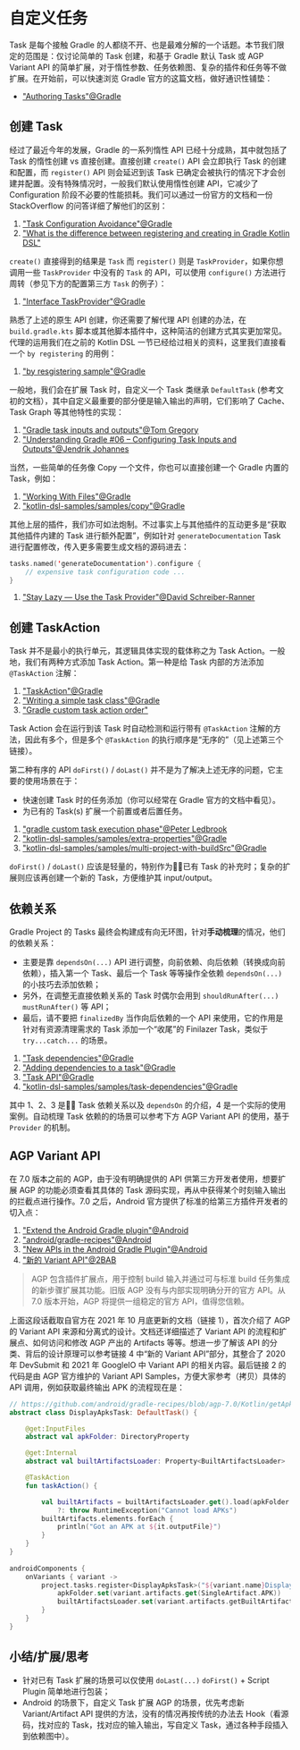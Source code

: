 # 自定义任务

Task 是每个接触 Gradle 的人都绕不开、也是最难分解的一个话题。本节我们限定的范围是：仅讨论简单的 Task 创建，和基于 Gradle 默认 Task 或 AGP Variant API 的简单扩展，对于惰性参数、任务依赖图、复杂的插件和任务等不做扩展。在开始前，可以快速浏览 Gradle 官方的这篇文档，做好通识性铺垫：

- ["Authoring Tasks"@Gradle](https://docs.gradle.org/current/userguide/more_about_tasks.html)


## 创建 Task

经过了最近今年的发展，Gradle 的一系列惰性 API 已经十分成熟，其中就包括了 Task 的惰性创建 vs 直接创建。直接创建 `create()` API 会立即执行 Task 的创建和配置，而 `register()` API 则会延迟到该 Task 已确定会被执行的情况下才会创建并配置。没有特殊情况时，一般我们默认使用惰性创建 API，它减少了 Configuration 阶段不必要的性能损耗。我们可以通过一份官方的文档和一份 StackOverflow 的问答详细了解他们的区别：

1. ["Task Configuration Avoidance"@Gradle](https://docs.gradle.org/current/userguide/task_configuration_avoidance.html#task_configuration_avoidance)
2. ["What is the difference between registering and creating in Gradle Kotlin DSL"](https://stackoverflow.com/questions/53654190/what-is-the-difference-between-registering-and-creating-in-gradle-kotlin-dsl)

`create()` 直接得到的结果是 `Task` 而 `register()` 则是 `TaskProvider`，如果你想调用一些 `TaskProvider` 中没有的 `Task` 的 API，可以使用 `configure()` 方法进行周转（参见下方的配置第三方 `Task` 的例子）：

1. ["Interface TaskProvider<T extends Task>"@Gradle](https://docs.gradle.org/current/javadoc/org/gradle/api/tasks/TaskProvider.html)

熟悉了上述的原生 API 创建，你还需要了解代理 API 创建的办法，在 `build.gradle.kts` 脚本或其他脚本插件中，这种简洁的创建方式其实更加常见。代理的运用我们在之前的 Kotlin DSL 一节已经给过相关的资料，这里我们直接看一个 `by registering` 的用例：

1. ["by resgistering sample"@Gradle](https://github.com/gradle/kotlin-dsl-samples/blob/master/samples/task-dependencies/build.gradle.kts#L15)

一般地，我们会在扩展 Task 时，自定义一个 Task 类继承 `DefaultTask` (参考文初的文档），其中自定义最重要的部分便是输入输出的声明，它们影响了 Cache、Task Graph 等其他特性的实现：

1. ["Gradle task inputs and outputs"@Tom Gregory](https://tomgregory.com/gradle-task-inputs-and-outputs/)
2. ["Understanding Gradle #06 – Configuring Task Inputs and Outputs"@Jendrik Johannes](https://www.youtube.com/watch?v=Pj9hSRauiQM&list=PLWQK2ZdV4Yl2k2OmC_gsjDpdIBTN0qqkE&index=6&t=5s)

当然，一些简单的任务像 Copy 一个文件，你也可以直接创建一个 Gradle 内置的 Task，例如：

1. ["Working With Files"@Gradle](https://docs.gradle.org/current/userguide/working_with_files.html)
2. ["kotlin-dsl-samples/samples/copy"@Gradle](https://github.com/gradle/kotlin-dsl-samples/blob/master/samples/copy/build.gradle.kts)

其他上层的插件，我们亦可如法炮制。不过事实上与其他插件的互动更多是“获取其他插件内建的 Task 进行额外配置”，例如针对 `generateDocumentation` Task 进行配置修改，传入更多需要生成文档的源码进去：

``` Kotlin
tasks.named('generateDocumentation').configure {
	// expensive task configuration code ...
}
```

1. ["Stay Lazy — Use the Task Provider"@David Schreiber-Ranner](https://pspdfkit.com/blog/2019/gradle-task-configuration-avoidance-in-android-builds/)


## 创建 TaskAction

Task 并不是最小的执行单元，其逻辑具体实现的载体称之为 Task Action。一般地，我们有两种方式添加 Task Action。第一种是给 Task 内部的方法添加 `@TaskAction` 注解：

1. ["TaskAction"@Gradle](https://docs.gradle.org/current/javadoc/org/gradle/api/tasks/TaskAction.html)
2. ["Writing a simple task class"@Gradle](https://docs.gradle.org/current/userguide/custom_tasks.html#sec:writing_a_simple_task_class)
3. ["Gradle custom task action order"](https://stackoverflow.com/questions/44296863/gradle-custom-task-action-order)


Task Action 会在运行到该 Task 时自动检测和运行带有 `@TaskAction` 注解的方法，因此有多个，但是多个 `@TaskAction` 的执行顺序是“无序的”（见上述第三个链接）。

第二种有序的 API `doFirst()` / `doLast()` 并不是为了解决上述无序的问题，它主要的使用场景在于：

- 快速创建 Task 时的任务添加（你可以经常在 Gradle 官方的文档中看见）。
- 为已有的 Task(s) 扩展一个前置或者后置任务。


1. ["gradle custom task execution phase"@Peter Ledbrook](https://stackoverflow.com/questions/31390606/gradle-custom-task-execution-phase)
2. ["kotlin-dsl-samples/samples/extra-properties"@Gradle](https://github.com/gradle/kotlin-dsl-samples/blob/3c977388f78bdcff1f7ed466e8d27feb5bf32275/samples/extra-properties/build.gradle.kts)
3. ["kotlin-dsl-samples/samples/multi-project-with-buildSrc"@Gradle](https://github.com/gradle/kotlin-dsl-samples/blob/3c977388f78bdcff1f7ed466e8d27feb5bf32275/samples/multi-project-with-buildSrc/build.gradle.kts)

`doFirst()` / `doLast()` 应该是轻量的，特别作为已有 Task 的补充时；复杂的扩展则应该再创建一个新的 Task，方便维护其 input/output。

## 依赖关系

Gradle Project 的 Tasks 最终会构建成有向无环图，针对**手动梳理**的情况，他们的依赖关系：

- 主要是靠 `dependsOn(...)` API 进行调整，向前依赖、向后依赖（转换成向前依赖），插入第一个 Task、最后一个 Task 等等操作全依赖 `dependsOn(...)` 的小技巧去添加依赖；
- 另外，在调整无直接依赖关系的 Task 时偶尔会用到 `shouldRunAfter(...)` `mustRunAfter()` 等 API；
- 最后，请不要把 `finalizedBy` 当作向后依赖的一个 API 来使用，它的作用是针对有资源清理需求的 Task 添加一个“收尾”的 Finilazer Task，类似于 `try...catch...` 的场景。

1. ["Task dependencies"@Gradle](https://docs.gradle.org/current/userguide/tutorial_using_tasks.html#sec:task_dependencies)
2. ["Adding dependencies to a task"@Gradle](https://docs.gradle.org/current/userguide/more_about_tasks.html#sec:adding_dependencies_to_tasks)
3. ["Task API"@Gradle](https://docs.gradle.org/current/dsl/org.gradle.api.Task.html)
4. ["kotlin-dsl-samples/samples/task-dependencies"@Gradle](https://github.com/gradle/kotlin-dsl-samples/blob/master/samples/task-dependencies/build.gradle.kts)

其中 1、2、3 是 Task 依赖关系以及 `dependsOn` 的介绍，4 是一个实际的使用案例。自动梳理 Task 依赖的的场景可以参考下方 AGP Variant API 的使用，基于 `Provider` 的机制。

## AGP Variant API

在 7.0 版本之前的 AGP，由于没有明确提供的 API 供第三方开发者使用，想要扩展 AGP 的功能必须查看其具体的 Task 源码实现，再从中获得某个时刻输入输出的拦截点进行操作。7.0 之后，Android 官方提供了标准的给第三方插件开发者的切入点：

1. ["Extend the Android Gradle plugin"@Android](https://developer.android.com/build/extend-agp)
2. ["android/gradle-recipes"@Android](https://github.com/android/gradle-recipes/tree/agp-7.0)
3. ["New APIs in the Android Gradle Plugin"@Android](https://medium.com/androiddevelopers/new-apis-in-the-android-gradle-plugin-f5325742e614)
4. ["新的 Variant API"@2BAB](https://2bab.me/zh/blog/2021-06-17-google-io-21-agp-recap/)


> AGP 包含插件扩展点，用于控制 build 输入并通过可与标准 build 任务集成的新步骤扩展其功能。旧版 AGP 没有与内部实现明确分开的官方 API。从 7.0 版本开始，AGP 将提供一组稳定的官方 API，值得您信赖。

上面这段话截取自官方在 2021 年 10 月底更新的文档（链接 1），首次介绍了 AGP 的 Variant API 来源和分离式的设计。文档还详细描述了 Variant API 的流程和扩展点、如何访问和修改 AGP 产出的 Artifacts 等等。想进一步了解该 API 的分类、背后的设计原理可以参考链接 4 中“新的 Variant API”部分，其整合了 2020 年 DevSubmit 和 2021 年 GoogleIO 中 Variant API 的相关内容。最后链接 2 的代码是由 AGP 官方维护的 Variant API Samples，方便大家参考（拷贝）具体的 API 调用，例如获取最终输出 APK 的流程现在是：

``` Kotlin
// https://github.com/android/gradle-recipes/blob/agp-7.0/Kotlin/getApksTest/app/build.gradle.kts#L26
abstract class DisplayApksTask: DefaultTask() {

    @get:InputFiles
    abstract val apkFolder: DirectoryProperty

    @get:Internal
    abstract val builtArtifactsLoader: Property<BuiltArtifactsLoader>

    @TaskAction
    fun taskAction() {

        val builtArtifacts = builtArtifactsLoader.get().load(apkFolder.get())
            ?: throw RuntimeException("Cannot load APKs")
        builtArtifacts.elements.forEach {
            println("Got an APK at ${it.outputFile}")
        }
    }
}
        
androidComponents {
    onVariants { variant ->
        project.tasks.register<DisplayApksTask>("${variant.name}DisplayApks") {
            apkFolder.set(variant.artifacts.get(SingleArtifact.APK))
            builtArtifactsLoader.set(variant.artifacts.getBuiltArtifactsLoader())
        }
    }
}
```


## 小结/扩展/思考

- 针对已有 Task 扩展的场景可以仅使用 `doLast(...)` `doFirst()` + Script Plugin 简单地进行包装；
- Android 的场景下，自定义 Task 扩展 AGP 的场景，优先考虑新 Variant/Artifact API 提供的方法，没有的情况再按传统的办法去 Hook（看源码，找对应的 Task，找对应的输入输出，写自定义 Task，通过各种手段插入到依赖图中）。
